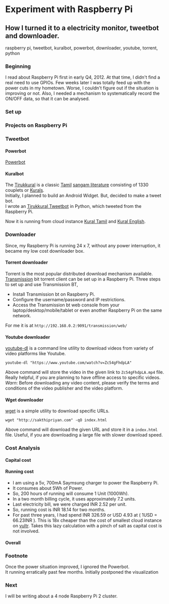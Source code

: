 # Experiment with Raspberry Pi
## How I turned it to a electricity monitor, tweetbot and downloader.
raspberry pi, tweetbot, kuralbot, powerbot, downloader, youtube, torrent, python

### Beginning
I read about Raspberry Pi first in early Q4, 2012.
At that time, I didn't find a real need to use GPIOs.
Few weeks later I was totally feed up with the power cuts in my hometown.
Worse, I couldn't figure out if the situation is improving or not.
Also, I needed a mechanism to systematically record the ON/OFF data, so that it can be analysed.

### Set up

### Projects on Raspberry Pi


### Tweetbot
#### Powerbot
[Powerbot](https://twitter.com/powerbot_tn)

#### Kuralbot
The [Tirukkural](https://en.wikipedia.org/wiki/Tirukku%E1%B9%9Ba%E1%B8%B7) is a classic [Tamil](https://en.wikipedia.org/wiki/Tamil_language) [sangam literature](https://en.wikipedia.org/wiki/Sangam_literature) consisting of 1330 couplets or [Kurals](https://en.wikipedia.org/wiki/Kural).  
Initially, I planned to build an Android Widget. But, decided to make a tweet bot.  
I wrote an [Tirukkural Tweetbot](https://github.com/sakthipriyan/tirukkural) in Python, which tweeted from the Raspberry Pi.



Now it is running from cloud instance [Kural Tamil](https://twitter.com/kural_ta) and [Kural English](https://twitter.com/kural_en).

### Downloader
Since, my Raspberry Pi is running 24 x 7, without any power interruption, it  became my low cost downloader box.

#### Torrent downloader
Torrent is the most popular distributed download mechanism available. [Transmission](http://www.transmissionbt.com/) bit torrent client can be set up in a Raspberry Pi. Three steps to set up and use Transmission BT,

* Install Transmission bt on Raspberry Pi.
* Configure the username/password and IP restrictions.
* Access the Transmission bt web console from your laptop/desktop/mobile/tablet or even another Raspberry Pi on the same network.

For me it is at `http://192.168.0.2:9091/transmission/web/`

#### Youtube downloader
[youtube-dl](https://rg3.github.io/youtube-dl/) is a command line utility to download videos from variety of video platforms like Youtube.

    youtube-dl "https://www.youtube.com/watch?v=Zc54gFhdpLA"

Above command will store the video in the given link to `Zc54gFhdpLA.mp4` file. Really helpful, if you are planning to have offline access to specific videos.  
*Warn*: Before downloading any video content, please verify the terms and conditions of the video publisher and the video platform.

#### Wget downloader
[wget](https://www.gnu.org/software/wget/) is a simple utility to download specific URLs.

    wget "http://sakthipriyan.com" -qO index.html

Above command will download the given URL and store it in a `index.html` file.
Useful, if you are downloading a large file with slower download speed.

### Cost Analysis

#### Capital cost

#### Running cost
* I am using a 5v, 700mA Saymsung charger to power the Raspberry Pi.
* It consumes about 5Wh of Power.
* So, 200 hours of running will consume 1 Unit (1000Wh).
* In a two month billing cycle, it uses approximately 7.2 units.
* Last electricity bill, we were charged INR 2.52 per unit.
* So, running cost is INR 18.14 for two months.
* For past three years, I had spend INR 326.59 or USD 4.93 at ( 1USD = 66.23INR ).
This is 18x cheaper than the cost of smallest cloud instance on  [vultr](https://www.vultr.com/pricing/).
Takes this lazy calculation with a pinch of salt as capital cost is not involved.

#### Overall

### Footnote
Once the power situation improved, I ignored the Powerbot.  
It running erratically past few months.
Initially postponed the visualization

### Next
I will be writing about a 4 node Raspberry Pi 2 cluster.
